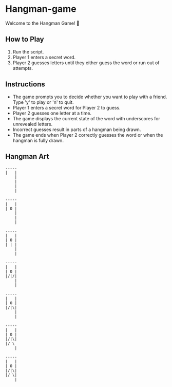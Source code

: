 # Hangman-game

Welcome to the Hangman Game! 🎉

## How to Play
1. Run the script.
2. Player 1 enters a secret word.
3. Player 2 guesses letters until they either guess the word or run out of attempts.

## Instructions
- The game prompts you to decide whether you want to play with a friend. Type 'y' to play or 'n' to quit.
- Player 1 enters a secret word for Player 2 to guess.
- Player 2 guesses one letter at a time.
- The game displays the current state of the word with underscores for unrevealed letters.
- Incorrect guesses result in parts of a hangman being drawn.
- The game ends when Player 2 correctly guesses the word or when the hangman is fully drawn.

## Hangman Art
```
-----
|   |
    |
    |
    |
    |
```
```
-----
|   |
| O |
    |
    |
    |
```
```
-----
|   |
| O |
| | |
    |
    |
```
```
-----
|   |
| O |
|/|/|
    |
    |
```
```
-----
|   |
| O |
|/|\|
    |
    |
```
```
-----
|   |
| O |
|/|\|
|/ \
    |
```
```
-----
|   |
| O |
|/|\|
|/ \|
    |
```
